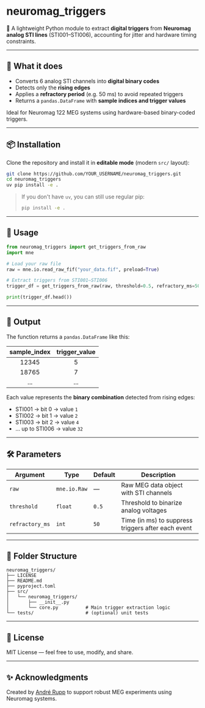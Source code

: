 # neuromag_triggers

🧠 A lightweight Python module to extract **digital triggers** from **Neuromag analog STI lines** (STI001–STI006), accounting for jitter and hardware timing constraints.

---

## 🚀 What it does

- Converts 6 analog STI channels into **digital binary codes**
- Detects only the **rising edges**
- Applies a **refractory period** (e.g. 50 ms) to avoid repeated triggers
- Returns a `pandas.DataFrame` with **sample indices and trigger values**

Ideal for Neuromag 122 MEG systems using hardware-based binary-coded triggers.

---

## 📦 Installation

Clone the repository and install it in **editable mode** (modern `src/` layout):

```bash
git clone https://github.com/YOUR_USERNAME/neuromag_triggers.git
cd neuromag_triggers
uv pip install -e .
```

> If you don't have `uv`, you can still use regular pip:
> ```bash
> pip install -e .
> ```

---

## 🧩 Usage

```python
from neuromag_triggers import get_triggers_from_raw
import mne

# Load your raw file
raw = mne.io.read_raw_fif("your_data.fif", preload=True)

# Extract triggers from STI001–STI006
trigger_df = get_triggers_from_raw(raw, threshold=0.5, refractory_ms=50)

print(trigger_df.head())
```

---

## 📘 Output

The function returns a `pandas.DataFrame` like this:

| sample_index | trigger_value |
|:------------:|:-------------:|
| 12345        | 5             |
| 18765        | 7             |
| ...          | ...           |

Each value represents the **binary combination** detected from rising edges:
- STI001 → bit 0 → value `1`
- STI002 → bit 1 → value `2`
- STI003 → bit 2 → value `4`
- … up to STI006 → value `32`

---

## 🛠 Parameters

| Argument         | Type          | Default | Description |
|------------------|---------------|---------|-------------|
| `raw`            | `mne.io.Raw`   | —       | Raw MEG data object with STI channels |
| `threshold`      | `float`        | `0.5`   | Threshold to binarize analog voltages |
| `refractory_ms`  | `int`          | `50`    | Time (in ms) to suppress triggers after each event |

---

## 📁 Folder Structure

```text
neuromag_triggers/
├── LICENSE
├── README.md
├── pyproject.toml
├── src/
│   └── neuromag_triggers/
│       ├── __init__.py
│       └── core.py          # Main trigger extraction logic
└── tests/                   # (optional) unit tests
```

---

## 📄 License

MIT License — feel free to use, modify, and share.

---

## ✨ Acknowledgments

Created by [André Rupp](https://github.com/YOUR_USERNAME) to support robust MEG experiments using Neuromag systems.
